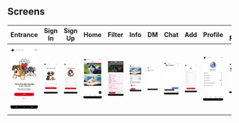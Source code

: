 ## Screens
| Entrance | Sign In | Sign Up | Home | Filter | Info | DM | Chat | Add | Profile | My Pets | Edit Profile | Language |
| --- | --- | --- | --- | --- | --- | --- | --- | --- | --- | --- | --- | --- |
| <img src="screenshots/entrance_light.png" width=150/> | <img src="screenshots/sign_in_light.png" width=150/> | <img src="screenshots/sign_up_light.png" width=150/> | <img src="screenshots/home_light.png" width=150/> | <img src="screenshots/filter_light.png" width=150/> | <img src="screenshots/info_light.png" width=150/> | <img src="screenshots/dm_light.png" width=150/> | <img src="screenshots/chat_light.png" width=150/> | <img src="screenshots/add_light.png" width=150/> | <img src="screenshots/profile_light.png" width=150/> | <img src="screenshots/my_pets_light.png" width=150/> | <img src="screenshots/edit_profile_light.png" width=150/> | <img src="screenshots/language_light.png" width=150/> |
